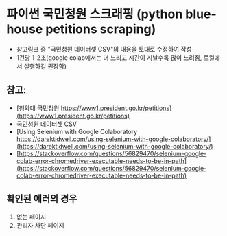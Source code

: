 # 파이썬 국민청원 스크래핑 (python blue-house petitions scraping)
- 참고링크 중 "국민청원 데이터셋 CSV"의 내용을 토대로 수정하여 작성
- 1건당 1-2초(google colab에서는 더 느리고 시간이 지날수록 많이 느려짐, 로컬에서 실행하길 권장함)

## 참고:
  - [청와대 국민청원 https://www1.president.go.kr/petitions](https://www1.president.go.kr/petitions)
  - [국민청원 데이터셋 CSV](https://newhiwoong.github.io/%EA%B5%AD%EB%AF%BC%EC%B2%AD%EC%9B%90/%EA%B5%AD%EB%AF%BC%EC%B2%AD%EC%9B%90-%EB%8D%B0%EC%9D%B4%ED%84%B0%EC%85%8B)
  - [Using Selenium with Google Colaboratory https://darektidwell.com/using-selenium-with-google-colaboratory/](https://darektidwell.com/using-selenium-with-google-colaboratory/)
  - [https://stackoverflow.com/questions/56829470/selenium-google-colab-error-chromedriver-executable-needs-to-be-in-path](https://stackoverflow.com/questions/56829470/selenium-google-colab-error-chromedriver-executable-needs-to-be-in-path)

## 확인된 에러의 경우 
1. 없는 페이지
2. 관리자 차단 페이지
